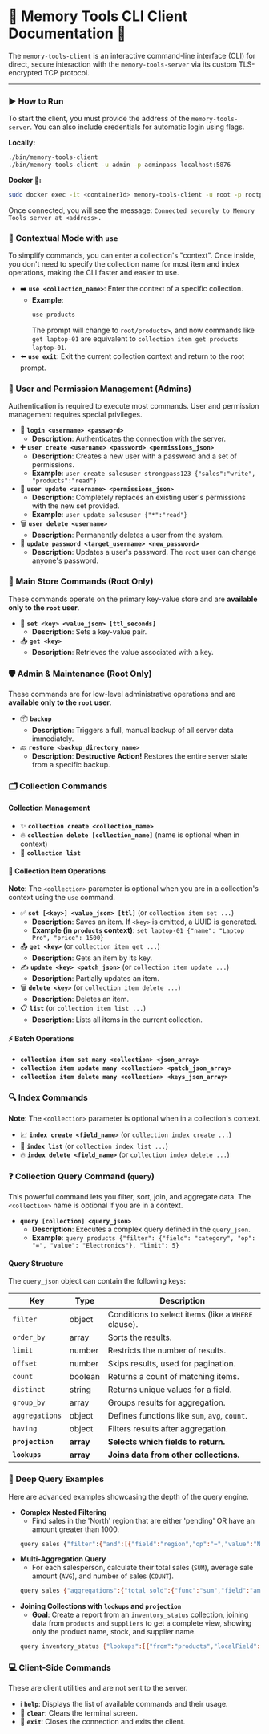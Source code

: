 # 🚀 Memory Tools CLI Client Documentation 🚀

The `memory-tools-client` is an interactive command-line interface (CLI) for direct, secure interaction with the `memory-tools-server` via its custom TLS-encrypted TCP protocol.

---

### ▶️ How to Run

To start the client, you must provide the address of the `memory-tools-server`. You can also include credentials for automatic login using flags.

**Locally:**

```bash
./bin/memory-tools-client
./bin/memory-tools-client -u admin -p adminpass localhost:5876
```

**Docker 🐳:**

```bash
sudo docker exec -it <containerId> memory-tools-client -u root -p rootpass localhost:5876
```

Once connected, you will see the message: `Connected securely to Memory Tools server at <address>.`

### 🚀 Contextual Mode with `use`

To simplify commands, you can enter a collection's "context". Once inside, you don't need to specify the collection name for most item and index operations, making the CLI faster and easier to use.

- ➡️ **`use <collection_name>`**: Enter the context of a specific collection.
  - **Example**:
    ```bash
    use products
    ```
    The prompt will change to `root/products>`, and now commands like `get laptop-01` are equivalent to `collection item get products laptop-01`.
- ⬅️ **`use exit`**: Exit the current collection context and return to the root prompt.

### 👥 User and Permission Management (Admins)

Authentication is required to execute most commands. User and permission management requires special privileges.

- 🔐 **`login <username> <password>`**
  - **Description**: Authenticates the connection with the server.
- ➕ **`user create <username> <password> <permissions_json>`**
  - **Description**: Creates a new user with a password and a set of permissions.
  - **Example**: `user create salesuser strongpass123 {"sales":"write", "products":"read"}`
- 🔄 **`user update <username> <permissions_json>`**
  - **Description**: Completely replaces an existing user's permissions with the new set provided.
  - **Example**: `user update salesuser {"*":"read"}`
- 🗑️ **`user delete <username>`**
  - **Description**: Permanently deletes a user from the system.
- 🔑 **`update password <target_username> <new_password>`**
  - **Description**: Updates a user's password. The `root` user can change anyone's password.

### 👑 Main Store Commands (Root Only)

These commands operate on the primary key-value store and are **available only to the `root` user**.

- 💾 **`set <key> <value_json> [ttl_seconds]`**
  - **Description**: Sets a key-value pair.
- 📥 **`get <key>`**
  - **Description**: Retrieves the value associated with a key.

### 🛡️ Admin & Maintenance (Root Only)

These commands are for low-level administrative operations and are **available only to the `root` user**.

- 📦 **`backup`**
  - **Description**: Triggers a full, manual backup of all server data immediately.
- 🔙 **`restore <backup_directory_name>`**
  - **Description**: **Destructive Action!** Restores the entire server state from a specific backup.

### 🗂️ Collection Commands

#### Collection Management

- ✨ **`collection create <collection_name>`**
- 🔥 **`collection delete [collection_name]`** (name is optional when in context)
- 📜 **`collection list`**

#### 📄 Collection Item Operations

**Note**: The `<collection>` parameter is optional when you are in a collection's context using the `use` command.

- ✅ **`set [<key>] <value_json> [ttl]`** (or `collection item set ...`)
  - **Description**: Saves an item. If `<key>` is omitted, a UUID is generated.
  - **Example (in `products` context)**: `set laptop-01 {"name": "Laptop Pro", "price": 1500}`
- 📤 **`get <key>`** (or `collection item get ...`)
  - **Description**: Gets an item by its key.
- ✍️ **`update <key> <patch_json>`** (or `collection item update ...`)
  - **Description**: Partially updates an item.
- 🗑️ **`delete <key>`** (or `collection item delete ...`)
  - **Description**: Deletes an item.
- 📋 **`list`** (or `collection item list ...`)
  - **Description**: Lists all items in the current collection.

#### ⚡ Batch Operations

- **`collection item set many <collection> <json_array>`**
- **`collection item update many <collection> <patch_json_array>`**
- **`collection item delete many <collection> <keys_json_array>`**

### 🔍 Index Commands

**Note**: The `<collection>` parameter is optional when in a collection's context.

- 📈 **`index create <field_name>`** (or `collection index create ...`)
- 📜 **`index list`** (or `collection index list ...`)
- 🔥 **`index delete <field_name>`** (or `collection index delete ...`)

### ❓ Collection Query Command (`query`)

This powerful command lets you filter, sort, join, and aggregate data. The `<collection>` name is optional if you are in a context.

- **`query [collection] <query_json>`**
  - **Description**: Executes a complex query defined in the `query_json`.
  - **Example**: `query products {"filter": {"field": "category", "op": "=", "value": "Electronics"}, "limit": 5}`

#### Query Structure

The `query_json` object can contain the following keys:

| Key              | Type      | Description                                         |
| ---------------- | --------- | --------------------------------------------------- |
| `filter`         | object    | Conditions to select items (like a `WHERE` clause). |
| `order_by`       | array     | Sorts the results.                                  |
| `limit`          | number    | Restricts the number of results.                    |
| `offset`         | number    | Skips results, used for pagination.                 |
| `count`          | boolean   | Returns a count of matching items.                  |
| `distinct`       | string    | Returns unique values for a field.                  |
| `group_by`       | array     | Groups results for aggregation.                     |
| `aggregations`   | object    | Defines functions like `sum`, `avg`, `count`.       |
| `having`         | object    | Filters results after aggregation.                  |
| **`projection`** | **array** | **Selects which fields to return.**                 |
| **`lookups`**    | **array** | **Joins data from other collections.**              |

### 🧠 Deep Query Examples

Here are advanced examples showcasing the depth of the query engine.

- **Complex Nested Filtering**
  - Find sales in the 'North' region that are either 'pending' OR have an amount greater than 1000.
  ```bash
  query sales {"filter":{"and":[{"field":"region","op":"=","value":"North"},{"or":[{"field":"status","op":"=","value":"pending"},{"field":"amount","op":">","value":1000}]}]}}
  ```
- **Multi-Aggregation Query**
  - For each salesperson, calculate their total sales (`SUM`), average sale amount (`AVG`), and number of sales (`COUNT`).
  ```bash
  query sales {"aggregations":{"total_sold":{"func":"sum","field":"amount"},"average_sale":{"func":"avg","field":"amount"},"deal_count":{"func":"count","field":"_id"}},"group_by":["salesperson"]}
  ```
- **Joining Collections with `lookups` and `projection`**
  - **Goal**: Create a report from an `inventory_status` collection, joining data from `products` and `suppliers` to get a complete view, showing only the product name, stock, and supplier name.
  ```bash
  query inventory_status {"lookups":[{"from":"products","localField":"productId","foreignField":"_id","as":"product"},{"from":"suppliers","localField":"product.supplierId","foreignField":"_id","as":"supplier"}],"projection":["product.name","stock","supplier.name"]}
  ```

### 💻 Client-Side Commands

These are client utilities and are not sent to the server.

- ℹ️ **`help`**: Displays the list of available commands and their usage.
- 💨 **`clear`**: Clears the terminal screen.
- 🚪 **`exit`**: Closes the connection and exits the client.
